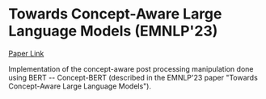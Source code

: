 # Towards Concept-Aware Large Language Models (EMNLP'23)
[Paper Link]([https://aclanthology.org/2023.findings-emnlp.877.pdf])

Implementation of the concept-aware post processing manipulation done using BERT -- Concept-BERT (described in the EMNLP'23 paper "Towards Concept-Aware Large Language Models").
